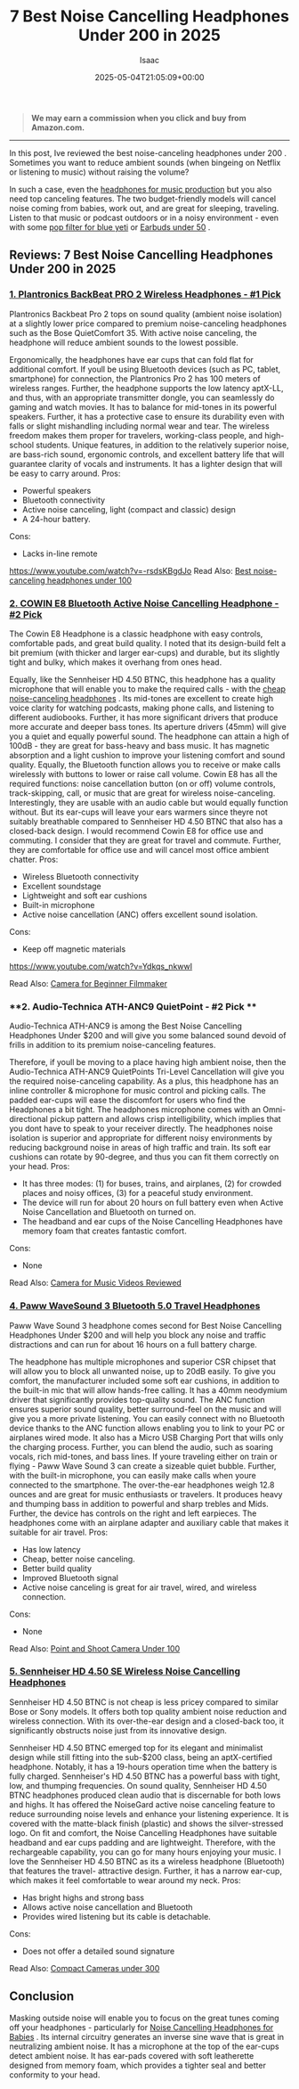 ﻿---
author: Isaac
layout: post
title: 7 Best Noise Cancelling Headphones Under 200 in 2025
date: '2025-05-04T21:05:09+00:00'
categories:
- Headphones
tags: []
slug: /best-noise-cancelling-headphones-under-200/
lastmod: 2025-05-07T12:21:24+03:00
---
> **We may earn a commission when you click and buy from Amazon.com.**
>

---
In this post, Ive reviewed the
best noise-canceling headphones under 200
. Sometimes you want to reduce ambient sounds (when bingeing on Netflix or listening to music) without raising the volume?


In such a case, even the
[headphones for music production](https://pestpolicy.com/best-headphones-for-music-production/)
but you also need top canceling features.
The two budget-friendly models will cancel noise coming from babies, work out, and are great for sleeping, traveling.
Listen to that music or podcast outdoors or in a noisy environment - even with some
[pop filter for blue yeti](https://pestpolicy.com/best-pop-filter-for-blue-yeti/)
or
[Earbuds under 50](https://pestpolicy.com/best-earbuds-under-50/)
.
## Reviews: 7 Best Noise Cancelling Headphones Under 200 in 2025
### [1. Plantronics BackBeat PRO 2 Wireless Headphones - #1 Pick](https://www.amazon.com/dp/B01MY4P9EZ/?tag=p-policy-20)
Plantronics Backbeat Pro 2 tops on sound quality (ambient noise isolation) at a slightly lower price compared to premium noise-canceling headphones such as the Bose QuietComfort 35.
With active noise canceling, the headphone will reduce ambient sounds to the lowest possible.
[](//www.amazon.com/dp/B01MY4P9EZ/?tag=p-policy-20)


Ergonomically, the headphones have ear cups that can fold flat for additional comfort. If youll be using Bluetooth devices (such as PC, tablet, smartphone) for connection, the Plantronics Pro 2 has 100 meters of wireless ranges.
Further, the headphone supports the low latency aptX-LL, and thus, with an appropriate transmitter dongle, you can seamlessly do gaming and watch movies.
It has to balance for mid-tones in its powerful speakers. Further, it has a protective case to ensure its durability even with falls or slight mishandling  including normal wear and tear.
The wireless freedom makes them proper for travelers, working-class people, and high-school students. Unique features, in addition to the relatively superior noise, are bass-rich sound, ergonomic controls, and excellent battery life that will guarantee clarity of vocals and instruments. It has a lighter design that will be easy to carry around.
Pros:
- Powerful speakers
- Bluetooth connectivity
- Active noise canceling, light (compact and classic) design
- A 24-hour battery.

Cons:
- Lacks in-line remote

https://www.youtube.com/watch?v=-rsdsKBgdJo
Read Also:
[Best noise-canceling headphones under 100](https://pestpolicy.com/best-noise-cancelling-headphones-under-100/)
### [2. COWIN E8 Bluetooth Active Noise Cancelling Headphone - #2 Pick](https://www.amazon.com/dp/B07C6CC7TJ/?tag=p-policy-20)
The Cowin E8 Headphone is a classic headphone with easy controls, comfortable pads, and great build quality. I noted that its design-build felt a bit premium (with thicker and larger ear-cups) and durable, but its slightly tight and bulky, which makes it overhang from ones head.

[](//www.amazon.com/dp/B01MY4P9EZ/?tag=p-policy-20)

Equally, like the Sennheiser HD 4.50 BTNC, this headphone has a quality microphone that will enable you to make the required calls - with the
[cheap noise-canceling headphones](https://pestpolicy.com/best-noise-cancelling-headphones-under-50/)
.
Its mid-tones are excellent to create high voice clarity for watching podcasts, making phone calls, and listening to different audiobooks. Further, it has more significant drivers that produce more accurate and deeper bass tones.
Its aperture drivers (45mm) will give you a quiet and equally powerful sound. The headphone can attain a high of 100dB - they are great for bass-heavy and bass music.
It has magnetic absorption and a light cushion to improve your listening comfort and sound quality. Equally, the Bluetooth function allows you to receive or make calls wirelessly with buttons to lower or raise call volume.
Cowin E8 has all the required functions: noise cancellation button (on or off) volume controls, track-skipping, call, or music that are great for wireless noise-canceling.
Interestingly, they are usable with an audio cable but would equally function without. But its ear-cups will leave your ears warmers since theyre not suitably breathable compared to Sennheiser HD 4.50 BTNC that also has a closed-back design.
I would recommend Cowin E8 for office use and commuting. I consider that they are great for travel and commute. Further, they are comfortable for office use and will cancel most office ambient chatter.
Pros:
- Wireless Bluetooth connectivity
- Excellent soundstage
- Lightweight and soft ear cushions
- Built-in microphone
- Active noise cancellation (ANC) offers excellent sound isolation.

Cons:
- Keep off magnetic materials

https://www.youtube.com/watch?v=Ydkqs_nkwwI

Read Also:
[Camera for Beginner Filmmaker](https://pestpolicy.com/best-camera-for-beginner-filmmaker/)
### **2. Audio-Technica ATH-ANC9 QuietPoint - #2 Pick **
Audio-Technica ATH-ANC9 is among the Best Noise Cancelling Headphones Under $200 and will give you some balanced sound devoid of frills in addition to its premium noise-canceling features.

[](//www.amazon.com/dp/B01MY4P9EZ/?tag=p-policy-20)


Therefore, if youll be moving to a place having high ambient noise, then the Audio-Technica ATH-ANC9 QuietPoints Tri-Level Cancellation will give you the required noise-canceling capability.
As a plus, this headphone has an inline controller & microphone for music control and picking calls. The padded ear-cups will ease the discomfort for users who find the Headphones a bit tight.
The headphones microphone comes with an Omni-directional pickup pattern and allows crisp intelligibility, which implies that you dont have to speak to your receiver directly.
The headphones noise isolation is superior and appropriate for different noisy environments by reducing background noise in areas of high traffic and train. Its soft ear cushions can rotate by 90-degree, and thus you can fit them correctly on your head.
Pros:
- It has three modes: (1) for buses, trains, and airplanes, (2) for crowded places and noisy offices, (3) for a peaceful study environment.
- The device will run for about 20 hours on full battery even when Active Noise Cancellation and Bluetooth on turned on.
- The headband and ear cups of the Noise Cancelling Headphones have memory foam that creates fantastic comfort.

Cons:
- None

Read Also:
[Camera for Music Videos Reviewed](https://pestpolicy.com/best-camera-for-music-videos/)
### [4. Paww WaveSound 3 Bluetooth 5.0 Travel Headphones](https://www.amazon.com/dp/B01IEHIMLY/?tag=p-policy-20)
Paww Wave Sound 3 headphone comes second for Best Noise Cancelling Headphones Under $200 and will help you block any noise and traffic distractions and can run for about 16 hours on a full battery charge.

The headphone has multiple microphones and superior CSR chipset that will allow you to block all unwanted noise, up to 20dB easily.
To give you comfort, the manufacturer included some soft ear cushions, in addition to the built-in mic that will allow hands-free calling. It has a 40mm neodymium driver that significantly provides top-quality sound.
The ANC function ensures superior sound quality, better surround-feel on the music and will give you a more private listening. You can easily connect with no Bluetooth device thanks to the ANC function allows enabling you to link to your PC or airplanes wired mode. It also has a Micro USB Charging Port that wills only the charging process.
Further, you can blend the audio, such as soaring vocals, rich mid-tones, and bass lines. If youre traveling  either on train or flying - Paww Wave Sound 3 can create a sizeable quiet bubble. Further, with the built-in microphone, you can easily make calls when youre connected to the smartphone.
The over-the-ear headphones weigh 12.8 ounces and are great for music enthusiasts or travelers. It produces heavy and thumping bass in addition to powerful and sharp trebles and Mids. Further, the device has controls on the right and left earpieces. The headphones come with an airplane adapter and auxiliary cable that makes it suitable for air travel.
Pros:
- Has low latency
- Cheap, better noise canceling.
- Better build quality
- Improved Bluetooth signal
- Active noise canceling is great for air travel, wired, and wireless connection.

Cons:
- None

Read Also:
[Point and Shoot Camera Under 100](https://pestpolicy.com/best-point-and-shoot-camera-under-100/)
### [5. Sennheiser HD 4.50 SE Wireless Noise Cancelling Headphones](https://www.amazon.com/dp/B07BMQXVLB/?tag=p-policy-20)
Sennheiser HD 4.50 BTNC is not cheap is less pricey compared to similar Bose or Sony models. It offers both top quality ambient noise reduction and wireless connection. With its over-the-ear design and a closed-back too, it significantly obstructs noise just from its innovative design.

[](//www.amazon.com/dp/B01MY4P9EZ/?tag=p-policy-20)

Sennheiser HD 4.50 BTNC emerged top for its elegant and minimalist design while still fitting into the sub-$200 class, being an aptX-certified headphone. Notably, it has a 19-hours operation time when the battery is fully charged. Sennheiser's HD 4.50 BTNC has a powerful bass with tight, low, and thumping frequencies.
On sound quality, Sennheiser HD 4.50 BTNC headphones produced clean audio that is discernable for both lows and highs. It has offered the NoiseGard active noise canceling feature to reduce surrounding noise levels and enhance your listening experience.
It is covered with the matte-black finish (plastic) and shows the silver-stressed logo. On fit and comfort, the Noise Cancelling Headphones have suitable headband and ear cups padding and are lightweight. Therefore, with the rechargeable capability, you can go for many hours enjoying your music.
I love the Sennheiser HD 4.50 BTNC as its a wireless headphone (Bluetooth) that features the travel- attractive design. Further, it has a narrow ear-cup, which makes it feel comfortable to wear around my neck.
Pros:
- Has bright highs and strong bass
- Allows active noise cancellation and Bluetooth
- Provides wired listening but its cable is detachable.

Cons:
- Does not offer a detailed sound signature

Read Also:
[Compact Cameras under 300](https://pestpolicy.com/best-compact-cameras-under-300/)
## Conclusion
Masking outside noise will enable you to focus on the great tunes coming off your headphones - particularly for
[Noise Cancelling Headphones for Babies](https://pestpolicy.com/best-noise-cancelling-headphones-for-babies/)
.
Its internal circuitry generates an inverse sine wave that is great in neutralizing ambient noise. It has a microphone at the top of the ear-cups detect ambient noise.
It has ear-pads covered with soft leatherette designed from memory foam, which provides a tighter seal and better conformity to your head.
